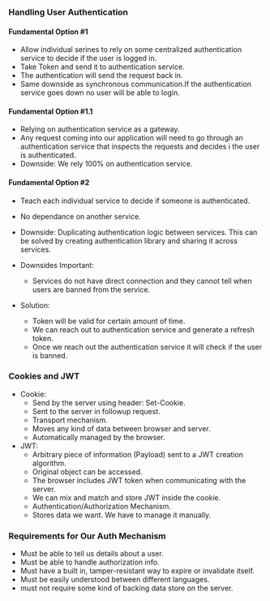 ### Handling User Authentication

#### Fundamental Option #1
* Allow individual serines to rely on some centralized authentication service to decide if the user is logged in. 
* Take Token and send it to authentication service.
* The authentication will send the request back in. 
* Same downside as synchronous communication.If the authentication service goes down no user will be able to login. 


#### Fundamental Option #1.1
* Relying on authentication service as a gateway.
* Any request coming into our application will need to go through an authentication service that inspects the requests and decides i the user is authenticated. 
* Downside: We rely 100% on authentication service.


#### Fundamental Option #2
* Teach each individual service to decide if someone is authenticated. 
* No dependance on another service. 
* Downside: Duplicating authentication logic between services. This can be solved by creating authentication library and sharing it across services. 
* Downsides Important: 
    * Services do not have direct connection and they cannot tell when users are banned from the service.

* Solution:
    * Token will be valid for certain amount of time.
    * We can reach out to authentication service and generate a refresh token.
    * Once we reach out the authentication service it will check if the user is banned. 


### Cookies and JWT

* Cookie: 
    * Send by the server using header: Set-Cookie.
    * Sent to the server in followup request.
    * Transport mechanism.
    * Moves any kind of data between browser and server.
    * Automatically managed by the browser.
* JWT: 
    * Arbitrary piece of information (Payload) sent to a JWT creation algorithm.
    * Original object can be accessed.
    * The browser includes JWT token when communicating with the server.
    * We can mix and match and store JWT inside the cookie.
    * Authentication/Authorization Mechanism.
    * Stores data we want.
    We have to manage it manually.

### Requirements for Our Auth Mechanism

* Must be able to tell us details about a user.
* Must be able to handle authorization info.
* Must have a built in, tamper-resistant way to expire or invalidate itself.
* Must be easily understood between different languages.
* must not require some kind of backing data store on the server.



